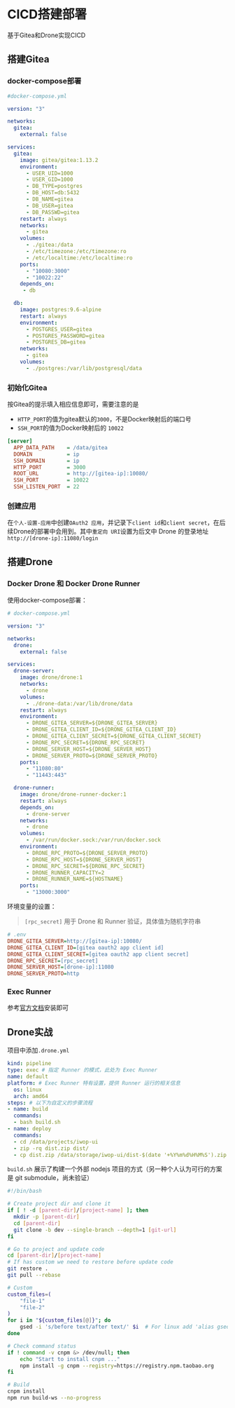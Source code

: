 # CICD搭建部署


基于Gitea和Drone实现CICD

<!--more-->

## 搭建Gitea



### docker-compose部署

```yaml
#docker-compose.yml

version: "3"

networks:
  gitea:
    external: false

services:
  gitea:
    image: gitea/gitea:1.13.2
    environment:
      - USER_UID=1000
      - USER_GID=1000
      - DB_TYPE=postgres
      - DB_HOST=db:5432
      - DB_NAME=gitea
      - DB_USER=gitea
      - DB_PASSWD=gitea
    restart: always
    networks:
      - gitea
    volumes:
      - ./gitea:/data
      - /etc/timezone:/etc/timezone:ro
      - /etc/localtime:/etc/localtime:ro
    ports:
      - "10080:3000"
      - "10022:22"
    depends_on:
     - db

  db:
    image: postgres:9.6-alpine
    restart: always
    environment:
      - POSTGRES_USER=gitea
      - POSTGRES_PASSWORD=gitea
      - POSTGRES_DB=gitea
    networks:
      - gitea
    volumes:
      - ./postgres:/var/lib/postgresql/data
```



### 初始化Gitea

按Gitea的提示填入相应信息即可，需要注意的是

- `HTTP_PORT`的值为gitea默认的`3000`，不是Docker映射后的端口号
- `SSH_PORT`的值为Docker映射后的 `10022`

```ini
[server]
  APP_DATA_PATH    = /data/gitea
  DOMAIN           = ip
  SSH_DOMAIN       = ip
  HTTP_PORT        = 3000								
  ROOT_URL         = http://[gitea-ip]:10080/
  SSH_PORT         = 10022
  SSH_LISTEN_PORT  = 22 
```



### 创建应用

在`个人-设置-应用`中创建`OAuth2 应用`，并记录下`client id`和`client secret`，在后续Drone的部署中会用到。其中`重定向 URI`设置为后文中 Drone 的登录地址 `http://[drone-ip]:11080/login`



## 搭建Drone

### Docker Drone 和 Docker Drone Runner

使用docker-compose部署：

```yml
# docker-compose.yml

version: "3"

networks:
  drone:
    external: false

services:
  drone-server:
    image: drone/drone:1
    networks:
      - drone
    volumes:
      - ./drone-data:/var/lib/drone/data
    restart: always
    environment:
      - DRONE_GITEA_SERVER=${DRONE_GITEA_SERVER}
      - DRONE_GITEA_CLIENT_ID=${DRONE_GITEA_CLIENT_ID}
      - DRONE_GITEA_CLIENT_SECRET=${DRONE_GITEA_CLIENT_SECRET}
      - DRONE_RPC_SECRET=${DRONE_RPC_SECRET}
      - DRONE_SERVER_HOST=${DRONE_SERVER_HOST}
      - DRONE_SERVER_PROTO=${DRONE_SERVER_PROTO}
    ports:
      - "11080:80"
      - "11443:443"

  drone-runner:
    image: drone/drone-runner-docker:1
    restart: always
    depends_on:
      - drone-server
    networks:
      - drone
    volumes:
      - /var/run/docker.sock:/var/run/docker.sock
    environment:
      - DRONE_RPC_PROTO=${DRONE_SERVER_PROTO}
      - DRONE_RPC_HOST=${DRONE_SERVER_HOST}
      - DRONE_RPC_SECRET=${DRONE_RPC_SECRET}
      - DRONE_RUNNER_CAPACITY=2
      - DRONE_RUNNER_NAME=${HOSTNAME}
    ports:
      - "13000:3000"
```

环境变量的设置：

> `[rpc_secret]` 用于 Drone 和 Runner 验证，具体值为随机字符串

```ini
# .env
DRONE_GITEA_SERVER=http://[gitea-ip]:10080/
DRONE_GITEA_CLIENT_ID=[gitea oauth2 app client id]
DRONE_GITEA_CLIENT_SECRET=[gitea oauth2 app client secret]
DRONE_RPC_SECRET=[rpc_secret]
DRONE_SERVER_HOST=[drone-ip]:11080
DRONE_SERVER_PROTO=http
```



### Exec Runner

参考[官方文档](https://docs.drone.io/runner/exec/overview/)安装即可



## Drone实战

项目中添加`.drone.yml`

```yml
kind: pipeline
type: exec # 指定 Runner 的模式，此处为 Exec Runner
name: default
platform: # Exec Runner 特有设置，提供 Runner 运行的相关信息
  os: linux
  arch: amd64
steps: # 以下为自定义的步骤流程
- name: build
  commands:
  - bash build.sh
- name: deploy
  commands:
  - cd /data/projects/iwop-ui
  - zip -rq dist.zip dist/
  - cp dist.zip /data/storage/iwop-ui/dist-$(date '+%Y%m%d%H%M%S').zip
```

`build.sh` 展示了构建一个外部 nodejs 项目的方式（另一种个人认为可行的方案是 git submodule，尚未验证）

```sh
#!/bin/bash

# Create project dir and clone it
if [ ! -d [parent-dir]/[project-name] ]; then
  mkdir -p [parent-dir]
  cd [parent-dir]
  git clone -b dev --single-branch --depth=1 [git-url]
fi

# Go to project and update code
cd [parent-dir]/[project-name]
# If has custom we need to restore before update code
git restore .
git pull --rebase

# Custom
custom_files=(
	"file-1"
	"file-2"
)
for i in "${custom_files[@]}"; do
    gsed -i 's/before text/after text/' $i  # For linux add 'alias gsed=sed' / For mac 'brew install gsed'
done

# Check command status
if ! command -v cnpm &> /dev/null; then
    echo "Start to install cnpm ..."
    npm install -g cnpm --registry=https://registry.npm.taobao.org
fi

# Build
cnpm install
npm run build-ws --no-progress
```


